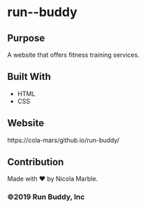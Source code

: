 # run--buddy

## Purpose
A website that offers fitness training services.

## Built With 
* HTML
* CSS

## Website
https://cola-mars/github.io/run-buddy/
## Contribution
Made with ❤️ by Nicola Marble.

### ©️2019 Run Buddy, Inc
